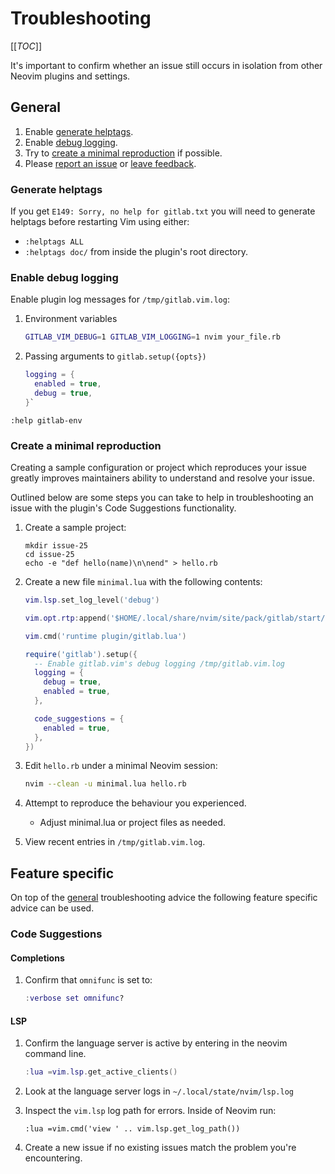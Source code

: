 # Troubleshooting

[[_TOC_]]

It's important to confirm whether an issue still occurs in isolation from other Neovim plugins and settings.

## General

1. Enable [generate helptags](#generate-helptags).
1. Enable [debug logging](#enable-debug-logging).
1. Try to [create a minimal reproduction](#create-a-minimal-reproduction) if possible.
1. Please [report an issue](../../README.md#issues) or [leave feedback](../../README.md#issues).

### Generate helptags

If you get `E149: Sorry, no help for gitlab.txt` you will need to generate helptags before restarting Vim using either:

* `:helptags ALL`
* `:helptags doc/` from inside the plugin's root directory.

### Enable debug logging

Enable plugin log messages for `/tmp/gitlab.vim.log`:

1. Environment variables
   ```zsh
   GITLAB_VIM_DEBUG=1 GITLAB_VIM_LOGGING=1 nvim your_file.rb
   ```
1. Passing arguments to `gitlab.setup({opts})`
   ```lua
   logging = {
     enabled = true,
     debug = true,
   }`
   ```
 `:help gitlab-env`

### Create a minimal reproduction

Creating a sample configuration or project which reproduces your issue greatly improves maintainers ability to understand and resolve your issue.

Outlined below are some steps you can take to help in troubleshooting an issue with the plugin's Code Suggestions functionality.

1. Create a sample project:

   ```plaintext
   mkdir issue-25
   cd issue-25
   echo -e "def hello(name)\n\nend" > hello.rb
   ```
2. Create a new file `minimal.lua` with the following contents:

   ```lua
   vim.lsp.set_log_level('debug')
   
   vim.opt.rtp:append('$HOME/.local/share/nvim/site/pack/gitlab/start/gitlab.vim')
   
   vim.cmd('runtime plugin/gitlab.lua')
   
   require('gitlab').setup({
     -- Enable gitlab.vim's debug logging /tmp/gitlab.vim.log
     logging = {
       debug = true,
       enabled = true,
     },

     code_suggestions = {
       enabled = true,
     },
   })
   ```
3. Edit `hello.rb` under a minimal Neovim session:

   ```sh
   nvim --clean -u minimal.lua hello.rb
   ```
4. Attempt to reproduce the behaviour you experienced.
   * Adjust minimal.lua or project files as needed.
5. View recent entries in `/tmp/gitlab.vim.log`.

## Feature specific

On top of the [general](#general) troubleshooting advice the following feature specific advice can be used.

### Code Suggestions

#### Completions

1. Confirm that `omnifunc` is set to:
   ```lua
   :verbose set omnifunc?
   ```

#### LSP

1. Confirm the language server is active by entering in the neovim command line.
   ```lua
   :lua =vim.lsp.get_active_clients()
   ```
1. Look at the language server logs in `~/.local/state/nvim/lsp.log`
1. Inspect the `vim.lsp` log path for errors. Inside of Neovim run:

   ```
   :lua =vim.cmd('view ' .. vim.lsp.get_log_path())
   ```
1. Create a new issue if no existing issues match the problem you're encountering.
